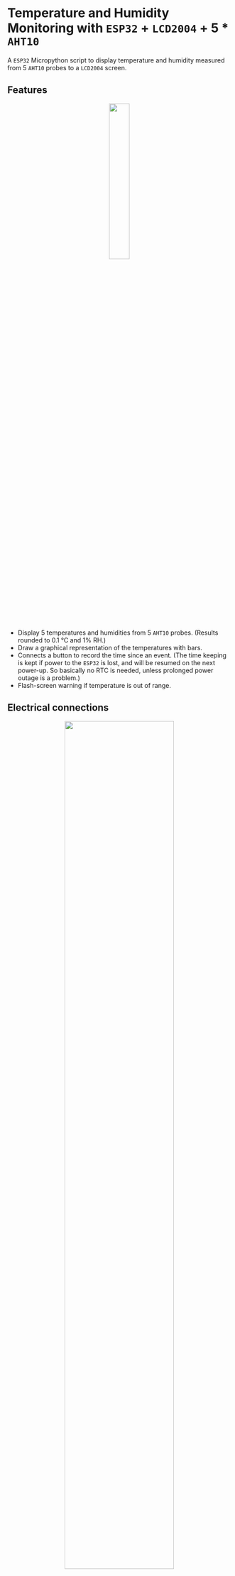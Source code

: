 # Temperature and Humidity Monitoring with `ESP32` + `LCD2004` + 5 * `AHT10`
A `ESP32` Micropython script to display temperature and humidity measured from 5 `AHT10` probes to a `LCD2004` screen.

## Features
<p align="center"><img src="https://user-images.githubusercontent.com/18537705/189532100-be7e42fc-0c2c-44f3-90f5-0855ee6ebf16.png" width="30%" height="30%" align="center"></img></p>

 - Display 5 temperatures and humidities from 5 `AHT10` probes. (Results rounded to 0.1 °C and 1% RH.)
 - Draw a graphical representation of the temperatures with bars.
 - Connects a button to record the time since an event. (The time keeping is kept if power to the `ESP32` is lost, and will be resumed on the next power-up. So basically no RTC is needed, unless prolonged power outage is a problem.)
 - Flash-screen warning if temperature is out of range.

## Electrical connections
<p align="center"><img src="https://user-images.githubusercontent.com/18537705/189532858-6f847828-7ec4-4595-93ca-2afe75395624.png" width="70%" height="70%" align="center"></img></p>
The components are soldered to a prototyping board, illustrated above. 

 - `[5V]  - [LCD2004-VCC]`
 - `[3.3V]  - [AHT10-VCCs] - [Button_Pin1]`
 - `[GND]  - [AHT10-GNDs] - [LCD2004-GND] - [Button-Pulldown-Resister_Pin1]`
 - `[ESP32-GPIO35] - [Button_Pin2] - [Button-Pulldown-Resister_Pin2]`
 - `[AHT10-A-SCL] - [GPIO19]`
 - `[AHT10-A-SDA] - [GPIO22]`
 - `[AHT10-B-SCL] - [GPIO18]`
 - `[AHT10-B-SDA] - [GPIO23]`
 - `[AHT10-C-SCL] - [GPIO16]`
 - `[AHT10-C-SDA] - [GPIO17]`
 - `[AHT10-D-SCL] - [GPIO2]`
 - `[AHT10-D-SDA] - [GPIO4]`
 - `[AHT10-E-SCL] - [GPIO32]`
 - `[AHT10-E-SDA] - [GPIO33]`
 - `[PCF8574-SCL] - [GPIO26]`
 - `[PCF8574-SDA] - [GPIO27]`
 - `[PCF8574] ≡ [LCD2004] follow PCF8574 chip instruction`

